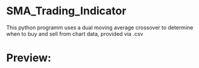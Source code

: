 # SMA_Trading_Indicator

This python programm uses a dual moving average crossover to determine when to buy and sell from chart data, provided via .csv

# Preview:

